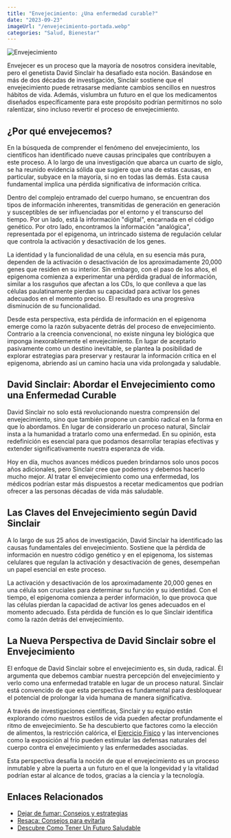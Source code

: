 ```yaml
---
title: "Envejecimiento: ¿Una enfermedad curable?"
date: "2023-09-23"
imageUrl: "/envejecimiento-portada.webp"
categories: "Salud, Bienestar"
---
```


![Envejecimiento](/envejecimiento-portada.webp)

Envejecer es un proceso que la mayoría de nosotros considera inevitable, pero el genetista David Sinclair ha desafiado esta noción. Basándose en más de dos décadas de investigación, Sinclair sostiene que el envejecimiento puede retrasarse mediante cambios sencillos en nuestros hábitos de vida. Además, vislumbra un futuro en el que los medicamentos diseñados específicamente para este propósito podrían permitirnos no solo ralentizar, sino incluso revertir el proceso de envejecimiento.

## ¿Por qué envejecemos?

En la búsqueda de comprender el fenómeno del envejecimiento, los científicos han identificado nueve causas principales que contribuyen a este proceso. A lo largo de una investigación que abarca un cuarto de siglo, se ha reunido evidencia sólida que sugiere que una de estas causas, en particular, subyace en la mayoría, si no en todas las demás. Esta causa fundamental implica una pérdida significativa de información crítica.

Dentro del complejo entramado del cuerpo humano, se encuentran dos tipos de información inherentes, transmitidas de generación en generación y susceptibles de ser influenciadas por el entorno y el transcurso del tiempo. Por un lado, está la información "digital", encarnada en el código genético. Por otro lado, encontramos la información "analógica", representada por el epigenoma, un intrincado sistema de regulación celular que controla la activación y desactivación de los genes.

La identidad y la funcionalidad de una célula, en su esencia más pura, dependen de la activación o desactivación de los aproximadamente 20,000 genes que residen en su interior. Sin embargo, con el paso de los años, el epigenoma comienza a experimentar una pérdida gradual de información, similar a los rasguños que afectan a los CDs, lo que conlleva a que las células paulatinamente pierdan su capacidad para activar los genes adecuados en el momento preciso. El resultado es una progresiva disminución de su funcionalidad.

Desde esta perspectiva, esta pérdida de información en el epigenoma emerge como la razón subyacente detrás del proceso de envejecimiento. Contrario a la creencia convencional, no existe ninguna ley biológica que imponga inexorablemente el envejecimiento. En lugar de aceptarlo pasivamente como un destino inevitable, se plantea la posibilidad de explorar estrategias para preservar y restaurar la información crítica en el epigenoma, abriendo así un camino hacia una vida prolongada y saludable.

## David Sinclair: Abordar el Envejecimiento como una Enfermedad Curable

David Sinclair no solo está revolucionando nuestra comprensión del envejecimiento, sino que también propone un cambio radical en la forma en que lo abordamos. En lugar de considerarlo un proceso natural, Sinclair insta a la humanidad a tratarlo como una enfermedad. En su opinión, esta redefinición es esencial para que podamos desarrollar terapias efectivas y extender significativamente nuestra esperanza de vida.

Hoy en día, muchos avances médicos pueden brindarnos solo unos pocos años adicionales, pero Sinclair cree que podemos y debemos hacerlo mucho mejor. Al tratar el envejecimiento como una enfermedad, los médicos podrían estar más dispuestos a recetar medicamentos que podrían ofrecer a las personas décadas de vida más saludable.

## Las Claves del Envejecimiento según David Sinclair

A lo largo de sus 25 años de investigación, David Sinclair ha identificado las causas fundamentales del envejecimiento. Sostiene que la pérdida de información en nuestro código genético y en el epigenoma, los sistemas celulares que regulan la activación y desactivación de genes, desempeñan un papel esencial en este proceso.

La activación y desactivación de los aproximadamente 20,000 genes en una célula son cruciales para determinar su función y su identidad. Con el tiempo, el epigenoma comienza a perder información, lo que provoca que las células pierdan la capacidad de activar los genes adecuados en el momento adecuado. Esta pérdida de función es lo que Sinclair identifica como la razón detrás del envejecimiento.

## La Nueva Perspectiva de David Sinclair sobre el Envejecimiento

El enfoque de David Sinclair sobre el envejecimiento es, sin duda, radical. Él argumenta que debemos cambiar nuestra percepción del envejecimiento y verlo como una enfermedad tratable en lugar de un proceso natural. Sinclair está convencido de que esta perspectiva es fundamental para desbloquear el potencial de prolongar la vida humana de manera significativa.

A través de investigaciones científicas, Sinclair y su equipo están explorando cómo nuestros estilos de vida pueden afectar profundamente el ritmo de envejecimiento. Se ha descubierto que factores como la elección de alimentos, la restricción calórica, el [Ejercicio Fisico](https://abelardo.blog/posts/futuro-saludable) y las intervenciones como la exposición al frío pueden estimular las defensas naturales del cuerpo contra el envejecimiento y las enfermedades asociadas. 

Esta perspectiva desafía la noción de que el envejecimiento es un proceso inmutable y abre la puerta a un futuro en el que la longevidad y la vitalidad podrían estar al alcance de todos, gracias a la ciencia y la tecnología.

## Enlaces Relacionados

- [Dejar de fumar: Consejos y estrategias](https://abelardo.blog/posts/dejar-de-fumar-consejos)
- [Resaca: Consejos para evitarla](https://abelardo.blog/posts/detener-la-resaca)
- [Descubre Como Tener Un Futuro Saludable](https://abelardo.blog/posts/futuro-saludable)
